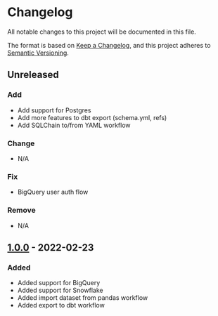 # Changelog

All notable changes to this project will be documented in this file.

The format is based on [Keep a Changelog](https://keepachangelog.com/en/1.0.0/),
and this project adheres to [Semantic Versioning](https://semver.org/spec/v2.0.0.html).

## Unreleased

### Add
- Add support for Postgres
- Add more features to dbt export (schema.yml, refs)
- Add SQLChain to/from YAML workflow

### Change
- N/A

### Fix
- BigQuery user auth flow

### Remove
- N/A

## [1.0.0] - 2022-02-23
### Added
- Added support for BigQuery
- Added support for Snowflake
- Added import dataset from pandas workflow
- Added export to dbt workflow


[1.0.0]: https://pypi.org/project/rasgoql/1.0.0/
